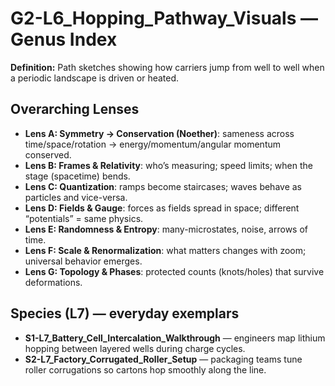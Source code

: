 # G2-L6_Hopping_Pathway_Visuals — Genus Index
**Definition:** Path sketches showing how carriers jump from well to well when a periodic landscape is driven or heated.

## Overarching Lenses

- **Lens A: Symmetry -> Conservation (Noether)**: sameness across time/space/rotation → energy/momentum/angular momentum conserved.
- **Lens B: Frames & Relativity**: who’s measuring; speed limits; when the stage (spacetime) bends.
- **Lens C: Quantization**: ramps become staircases; waves behave as particles and vice-versa.
- **Lens D: Fields & Gauge**: forces as fields spread in space; different “potentials” = same physics.
- **Lens E: Randomness & Entropy**: many-microstates, noise, arrows of time.
- **Lens F: Scale & Renormalization**: what matters changes with zoom; universal behavior emerges.
- **Lens G: Topology & Phases**: protected counts (knots/holes) that survive deformations.

## Species (L7) — everyday exemplars
- **S1-L7_Battery_Cell_Intercalation_Walkthrough** — engineers map lithium hopping between layered wells during charge cycles.
- **S2-L7_Factory_Corrugated_Roller_Setup** — packaging teams tune roller corrugations so cartons hop smoothly along the line.
